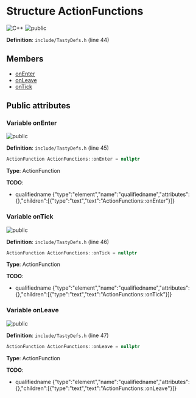 <a id="a00108"></a>
# Structure ActionFunctions

![][C++]
![][public]

**Definition**: `include/TastyDefs.h` (line 44)





## Members

* [onEnter](a00108.md#a00108_1aa1d763455a783f3e8f045bb2d28804a1)
* [onLeave](a00108.md#a00108_1a2a3bec4b74edb746eec094a1f03797a9)
* [onTick](a00108.md#a00108_1ab26a16b246f3d63e4a9da72a27df52ac)

## Public attributes

<a id="a00108_1aa1d763455a783f3e8f045bb2d28804a1"></a>
### Variable onEnter

![][public]

**Definition**: `include/TastyDefs.h` (line 45)

```cpp
ActionFunction ActionFunctions::onEnter = nullptr
```







**Type**: ActionFunction

**TODO**:

* qualifiedname {"type":"element","name":"qualifiedname","attributes":{},"children":[{"type":"text","text":"ActionFunctions::onEnter"}]}

<a id="a00108_1ab26a16b246f3d63e4a9da72a27df52ac"></a>
### Variable onTick

![][public]

**Definition**: `include/TastyDefs.h` (line 46)

```cpp
ActionFunction ActionFunctions::onTick = nullptr
```







**Type**: ActionFunction

**TODO**:

* qualifiedname {"type":"element","name":"qualifiedname","attributes":{},"children":[{"type":"text","text":"ActionFunctions::onTick"}]}

<a id="a00108_1a2a3bec4b74edb746eec094a1f03797a9"></a>
### Variable onLeave

![][public]

**Definition**: `include/TastyDefs.h` (line 47)

```cpp
ActionFunction ActionFunctions::onLeave = nullptr
```







**Type**: ActionFunction

**TODO**:

* qualifiedname {"type":"element","name":"qualifiedname","attributes":{},"children":[{"type":"text","text":"ActionFunctions::onLeave"}]}

[public]: https://img.shields.io/badge/-public-brightgreen (public)
[C++]: https://img.shields.io/badge/language-C%2B%2B-blue (C++)